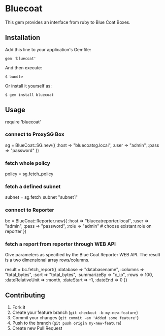 # Bluecoat

This gem provides an interface from ruby to Blue Coat Boxes.

## Installation

Add this line to your application's Gemfile:

    gem 'bluecoat'

And then execute:

    $ bundle

Or install it yourself as:

    $ gem install bluecoat

## Usage

require 'bluecoat'

### connect to ProxySG Box
sg = BlueCoat::SG.new({
  :host => "bluecoatsg.local",
  :user => "admin",
  :pass => "password"
})

### fetch whole policy
policy = sg.fetch_policy

### fetch a defined subnet
subnet = sg.fetch_subnet "subnet1"


### connect to Reporter
bc = BlueCoat::Reporter.new({
  :host => "bluecatreporter.local",
  :user => "admin",
  :pass => "password",
  :role => "admin"    # choose existant role on reporter
})

### fetch a report from reporter through WEB API

Give parameters as specified by the Blue Coat Reporter WEB API. The result
is a two dimensional array rows/columns.

result = bc.fetch_report({
  :database => "databasename",
  :columns => "total_bytes",
  :sort => "total_bytes",
  :summarizeBy => "c_ip",
  :rows => 100,
  :dateRelativeUnit => :month,
  :dateStart => -1,
  :dateEnd => 0
})

## Contributing

1. Fork it
2. Create your feature branch (`git checkout -b my-new-feature`)
3. Commit your changes (`git commit -am 'Added some feature'`)
4. Push to the branch (`git push origin my-new-feature`)
5. Create new Pull Request
